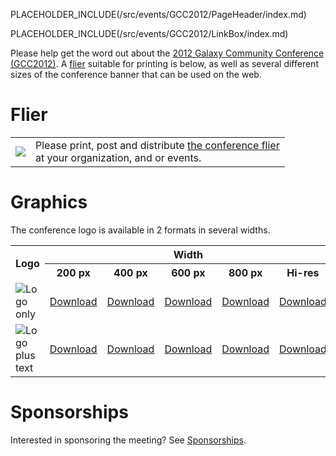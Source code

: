 PLACEHOLDER_INCLUDE(/src/events/GCC2012/PageHeader/index.md)

PLACEHOLDER_INCLUDE(/src/events/GCC2012/LinkBox/index.md)

Please help get the word out about the [2012 Galaxy Community Conference (GCC2012)](/src/events/GCC2012/Promotion//index.md).  A [flier](/src/events/GCC2012/Promotion/index.md#flier) suitable for printing is below, as well as several different sizes of the conference banner that can be used on the web.

# Flier

<table>
  <tr>
    <td style=" border: none;"> <a href='PLACEHOLDER_ATTACHMENT_URL/src/GCC2012Flier.pdf'><img src="/src/events/GCC2012/Promotion/GCC2012FlierThumb.png" /></a> </td>
    <td style=" border: none;"> Please print, post and distribute <a href='PLACEHOLDER_ATTACHMENT_URL/src/GCC2012Flier.pdf'>the conference flier</a><br />at your organization, and or events.  </td>
  </tr>
</table>


# Graphics

The conference logo is available in 2 formats in several widths.

<table>
  <tr class="th" >
    <th rowspan=2> Logo </th>
    <th colspan=5 style=" text-align: center;"> Width </th>
  </tr>
  <tr class="th" >
    <th style=" text-align: center;"> 200 px </th>
    <th> 400 px </th>
    <th> 600 px </th>
    <th> 800 px </th>
    <th> Hi-res </th>
  </tr>
  <tr>
    <td> <img src="/src/events/GCC2012/Promotion/GCC2012Logo200.png" alt="Logo only" /> </td>
    <td> <a href='/src/events/GCC2012/Promotion/GCC2012Logo200.png'>Download</a> </td>
    <td> <a href='/src/events/GCC2012/Promotion/GCC2012Logo400.png'>Download</a> </td>
    <td> <a href='/src/events/GCC2012/Promotion/GCC2012Logo600.png'>Download</a> </td>
    <td> <a href='/src/events/GCC2012/Promotion/GCC2012Logo800.png'>Download</a> </td>
    <td> <a href='/src/events/GCC2012/Promotion/GCC2012Logo.png'>Download</a> </td>
  </tr>
  <tr>
    <td> <img src="/src/events/GCC2012/Promotion/GCC2012LogoWide400.png" alt="Logo plus text" /> </td>
    <td> <a href='/src/events/GCC2012/Promotion/GCC2012LogoWide200.png'>Download</a> </td>
    <td> <a href='/src/events/GCC2012/Promotion/GCC2012LogoWide400.png'>Download</a> </td>
    <td> <a href='/src/events/GCC2012/Promotion/GCC2012LogoWide600.png'>Download</a> </td>
    <td> <a href='/src/events/GCC2012/Promotion/GCC2012LogoWide800.png'>Download</a> </td>
    <td> <a href='/src/events/GCC2012/Promotion/GCC2012LogoWide.png'>Download</a> </td>
  </tr>
</table>


# Sponsorships

Interested in sponsoring the meeting?  See [Sponsorships](/src/events/GCC2012/Promotion/Sponsorships/index.md).
